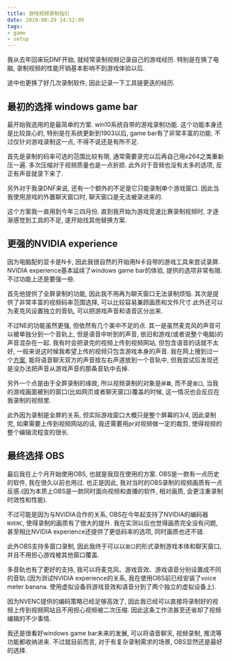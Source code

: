 ```yaml
---
title: 游戏视频录制指引
date: 2019-08-29 14:52:05
tags:
- game
- setup
---
```


我从去年回来玩DNF开始, 就经常录制视频记录自己的游戏经历. 特别是在换了电脑, 录制视频的性能开销基本影响不到游戏体验以后.

途中也更换了好几次录制软件, 因此记录一下工具链更迭的经历.

## 最初的选择 windows game bar

最开始我选用的是最简单的方案. win10系统自带的游戏录制功能. 这个功能本身还是比较良心的, 特别是在系统更新到1903以后, game bar有了非常丰富的功能. 不过仅针对游戏录制这一点, 不得不说还是有所不足.

首先是录制的码率可选的范围比较有限, 通常需要录完以后再自己用x264之类重新压一遍. 多次压缩对于视频质量也是一点折损. 此外对于音频也没有太多的选项, 反正有声音就录下来了.

另外对于我录DNF来说, 还有一个额外的不足是它只能录制单个游戏窗口. 因此当我使用游戏的外置聊天窗口时, 聊天窗口是无法被录进来的.

这个方案我一直用到今年三四月份. 直到我开始为游戏竞速比赛录制视频时, 才逐渐感觉到工具的不足, 遂开始找其他替换方案.

## 更强的NVIDIA experience

因为电脑配的显卡是N卡, 因此我很自然的开始用N卡自带的游戏工具来尝试录屏. NVIDIA experience基本延续了windows game bar的体验, 提供的选项非常有限. 不过功能上还是要强一些.

首先他提供了全屏录制的功能, 因此我不用再为聊天窗口无法录制烦恼. 其次是提供了非常丰富的视频码率范围选择, 可以比较容易兼顾画质和文件尺寸.此外还可以为麦克风设置独立的音轨, 可以把游戏声音和语音区分出来.

不过NE的功能虽然更强, 但依然有几个美中不足的点. 其一是虽然麦克风的声音可以被单独分到一个音轨上, 但是语音中听到的声音, 依旧和游戏(或者说整个电脑)的声音混杂在一起. 我有时会把录完的视频上传到视频网站, 但包含语音的话就不太好, 一般来说这时候我希望上传的视频只包含游戏本身的声音. 我在网上搜到过一个[方案](https://www.reddit.com/r/nvidia/comments/aofd9g/nvidia_shadowplay_how_to_get_3_audio_tracks_for/), 能将语音聊天双方的声音按左右声道放到一个音轨中, 但我尝试后发现还是没办法把声音从游戏声音的那条音轨中去掉.

另外一个点是由于全屏录制的缘故, 所以视频录制的对象是`屏幕`, 而不是`窗口`, 当我的游戏画面被别的窗口(比如网页或者聊天窗口)覆盖的时候, 这一情况也会反应在我录制的视频里.

此外因为录制是全屏的关系, 但实际游戏窗口大概只是整个屏幕的3/4, 因此录制完, 如果需要上传到视频网站的话, 我还需要用pr对视频做一定的裁剪, 使得视频的整个编辑流程变的很长.

## 最终选择 OBS

最后我在上个月开始使用OBS, 也就是我现在使用的方案. OBS是一款有一点历史的软件, 我在很久以前也用过. 也正是因此, 我对当时的OBS录制的视频画质有一点反感.(因为本质上OBS是一款同时面向视频和直播的软件, 相对画质, 会更注重录制时效性和性能).

不过可能是因为与NVIDIA合作的关系, OBS在今年起支持了NVIDIA的编码器`NVENC`, 使得录制的画质有了很大的提升. 我在实测以后也觉得画质完全没有问题, 甚至相比NVIDIA experience还提供了更低码率的选项, 同时画质也还不错.

此外OBS支持多窗口录制, 因此我终于可以以`窗口`的形式录制游戏本体和聊天窗口, 并且不用担心游戏被其他窗口覆盖.

多音轨也有了更好的支持, 我可以将麦克风、游戏音效、游戏语音分别设置成不同的音轨.(因为测试NVIDIA experience的关系, 我在使用OBS前已经安装了voice meter banana. 使用虚拟设备将游戏音效和语音分到了两个独立的虚拟设备上).

因为NVENC提供的编码策略已经足够高效了, 因此我已经可以直接将录制好的视频上传到视频网站且不用担心视频被二次压缩. 因此这条工作流甚至还省却了视频编辑的不少事情.

我还是很看好windows game bar未来的发展, 可以将语音聊天, 视频录制, 推流等功能都收纳进来. 不过就目前而言, 对于有复杂录制需求的场景, OBS显然还是最好的选择.
